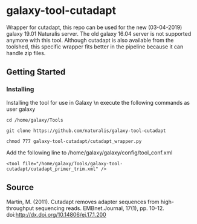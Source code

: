 # galaxy-tool-cutadapt
Wrapper for cutadapt, this repo can be used for the new (03-04-2019) galaxy 19.01 Naturalis server. The old galaxy 16.04 server is not supported anymore with this tool. Although cutadapt is also available from the toolshed, this specific wrapper fits better in the pipeline because it can handle zip files.

## Getting Started
### Installing
Installing the tool for use in Galaxy \n
execute the following commands as user galaxy
```
cd /home/galaxy/Tools
```
```
git clone https://github.com/naturalis/galaxy-tool-cutadapt
```
```
chmod 777 galaxy-tool-cutadapt/cutadapt_wrapper.py
```
Add the following line to /home/galaxy/galaxy/config/tool_conf.xml
```
<tool file="/home/galaxy/Tools/galaxy-tool-cutadapt/cutadapt_primer_trim.xml" />
```
## Source

Martin, M. (2011). Cutadapt removes adapter sequences from high-throughput sequencing reads. EMBnet.Journal, 17(1), pp. 10-12. doi:http://dx.doi.org/10.14806/ej.17.1.200
